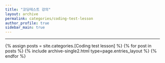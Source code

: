 ```yaml
---
title: "코딩테스트 강의"
layout: archive
permalink: categories/coding-test-lesson
author_profile: true
sidebar_main: true
---
```


<!-- 공백이 포함되어 있는 카테고리 이름의 경우 site.categories.['a b c'] 이런식으로! -->

***

{% assign posts = site.categories.[Coding test lesson] %}
{% for post in posts %} {% include archive-single2.html type=page.entries_layout %} {% endfor %}
